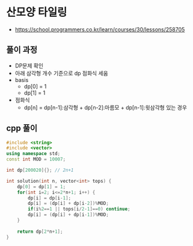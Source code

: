 # 산모양 타일링
* https://school.programmers.co.kr/learn/courses/30/lessons/258705

## 풀이 과정
* DP문제 확인
* 아래 삼각형 개수 기준으로 dp 점화식 세움
* basis
  * dp[0] = 1
  * dp[1] = 1
* 점화식
  * dp[n] =  dp[n-1]:삼각형 + dp[n-2]:마름모 + dp[n-1]:윗삼각형 있는 경우

## cpp 풀이
```cpp
#include <string>
#include <vector>
using namespace std;
const int MOD = 10007;

int dp[200020]{}; // 2n+1

int solution(int n, vector<int> tops) {
    dp[0] = dp[1] = 1;
    for(int i=2; i<=2*n+1; i++) {
        dp[i] = dp[i-1];
        dp[i] = (dp[i] + dp[i-2])%MOD;
        if(i%2==1 || tops[i/2-1]==0) continue;
        dp[i] = (dp[i] + dp[i-1])%MOD;
    }
    
    return dp[2*n+1];
}
```